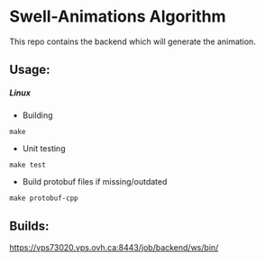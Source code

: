 # Swell-Animations Algorithm
This repo contains the backend which will generate the animation.

## Usage:
##### Linux
* Building
```
make
```
* Unit testing 
```
make test
```
* Build protobuf files if missing/outdated
```
make protobuf-cpp
```

## Builds:
https://vps73020.vps.ovh.ca:8443/job/backend/ws/bin/
